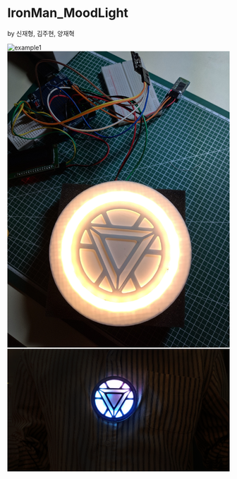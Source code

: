 # IronMan_MoodLight
by 신재형, 김주현, 양재혁

![example1](./image/example1.jpg)
![example2](./image/example2.jpg)
![Ironman_inspire](./image/Ironman_inspire.png)
